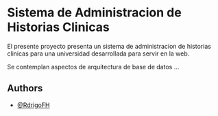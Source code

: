 
# Sistema de Administracion de Historias Clinicas 

El presente proyecto presenta un sistema de administracion de historias clinicas para una universidad desarrollada para servir en la web.

Se contemplan aspectos de arquitectura de base de datos ...  


## Authors

- [@RdrigoFH](https://www.github.com/octokatherine)

